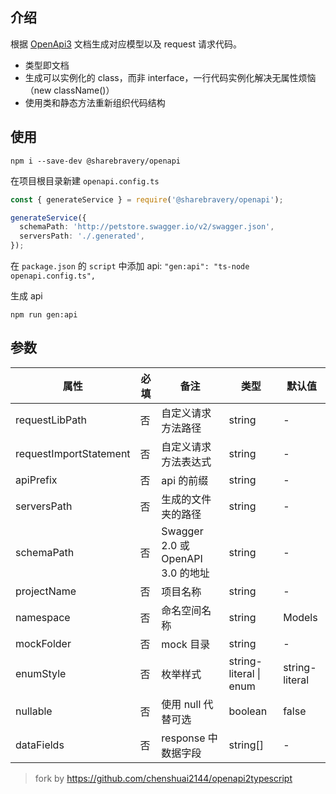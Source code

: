 ## 介绍

根据 [OpenApi3](https://swagger.io/blog/news/whats-new-in-openapi-3-0/) 文档生成对应模型以及 request 请求代码。

- 类型即文档
- 生成可以实例化的 class，而非 interface，一行代码实例化解决无属性烦恼（new className()）
- 使用类和静态方法重新组织代码结构

## 使用

```node
npm i --save-dev @sharebravery/openapi
```

在项目根目录新建 `openapi.config.ts`

```ts
const { generateService } = require('@sharebravery/openapi');

generateService({
  schemaPath: 'http://petstore.swagger.io/v2/swagger.json',
  serversPath: './.generated',
});
```

在 `package.json` 的 `script` 中添加 api: `"gen:api": "ts-node openapi.config.ts",`

生成 api

```node
npm run gen:api
```

## 参数

| 属性 | 必填 | 备注 | 类型 | 默认值 |
| --- | --- | --- | --- | --- |
| requestLibPath | 否 | 自定义请求方法路径 | string | - |
| requestImportStatement | 否 | 自定义请求方法表达式 | string | - |
| apiPrefix | 否 | api 的前缀 | string | - |
| serversPath | 否 | 生成的文件夹的路径 | string | - |
| schemaPath | 否 | Swagger 2.0 或 OpenAPI 3.0 的地址 | string | - |
| projectName | 否 | 项目名称 | string | - |
| namespace | 否 | 命名空间名称 | string | Models |
| mockFolder | 否 | mock 目录 | string | - |
| enumStyle | 否 | 枚举样式 | string-literal \| enum | string-literal |
| nullable | 否 | 使用 null 代替可选 | boolean | false |
| dataFields | 否 | response 中数据字段 | string[] | - |

> fork by https://github.com/chenshuai2144/openapi2typescript
